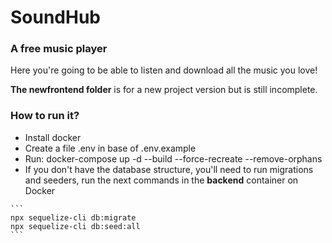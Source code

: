 # SoundHub
### A free music player

Here you're going to be able to listen and download all the music you love!

**The newfrontend folder** is for a new project version but is still incomplete.

### How to run it?
- Install docker
- Create a file .env in base of .env.example
- Run: docker-compose up -d --build --force-recreate --remove-orphans
- If you don't have the database structure, you'll need to run migrations and seeders, run the next commands in the **backend** container on Docker
````
```
npx sequelize-cli db:migrate
npx sequelize-cli db:seed:all
```
````
